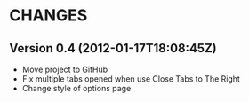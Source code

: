 CHANGES
=======

## Version 0.4 (2012-01-17T18:08:45Z)

 * Move project to GitHub
 * Fix multiple tabs opened when use Close Tabs to The Right
 * Change style of options page
